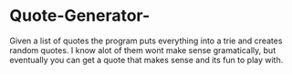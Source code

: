 # Quote-Generator-
Given a list of quotes the program puts everything into a trie and creates random quotes. I know alot of them wont make sense gramatically, but 
eventually you can get a quote that makes sense and its fun to play with.
